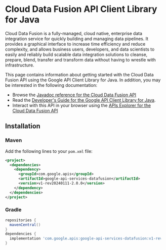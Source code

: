 # Cloud Data Fusion API Client Library for Java

Cloud Data Fusion is a fully-managed, cloud native, enterprise data integration service for quickly building and managing data pipelines. It provides a graphical interface to increase time efficiency and reduce complexity, and allows business users, developers, and data scientists to easily and reliably build scalable data integration solutions to cleanse, prepare, blend, transfer and transform data without having to wrestle with infrastructure.

This page contains information about getting started with the Cloud Data Fusion API
using the Google API Client Library for Java. In addition, you may be interested
in the following documentation:

* Browse the [Javadoc reference for the Cloud Data Fusion API][javadoc]
* Read the [Developer's Guide for the Google API Client Library for Java][google-api-client].
* Interact with this API in your browser using the [APIs Explorer for the Cloud Data Fusion API][api-explorer]

## Installation

### Maven

Add the following lines to your `pom.xml` file:

```xml
<project>
  <dependencies>
    <dependency>
      <groupId>com.google.apis</groupId>
      <artifactId>google-api-services-datafusion</artifactId>
      <version>v1-rev20240111-2.0.0</version>
    </dependency>
  </dependencies>
</project>
```

### Gradle

```gradle
repositories {
  mavenCentral()
}
dependencies {
  implementation 'com.google.apis:google-api-services-datafusion:v1-rev20240111-2.0.0'
}
```

[javadoc]: https://googleapis.dev/java/google-api-services-datafusion/latest/index.html
[google-api-client]: https://github.com/googleapis/google-api-java-client/
[api-explorer]: https://developers.google.com/apis-explorer/#p/datafusion/v1/
